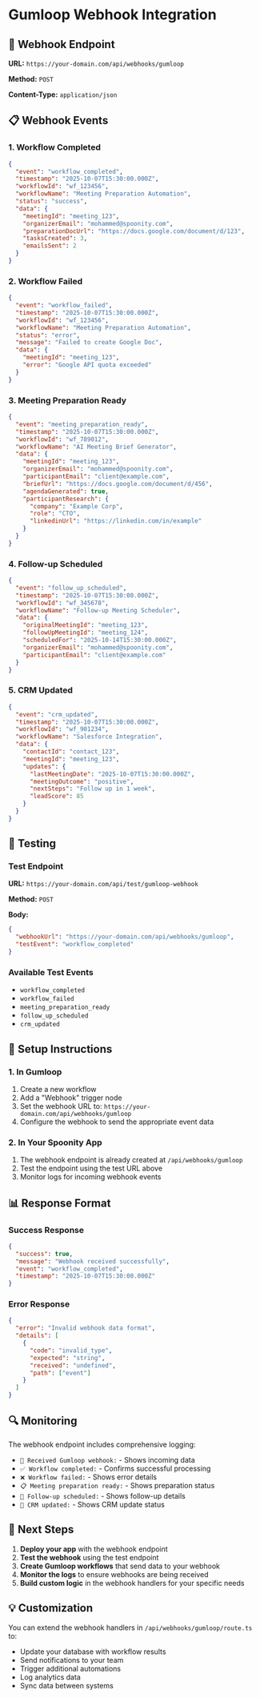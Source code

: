 # Gumloop Webhook Integration

## 🔗 Webhook Endpoint

**URL:** `https://your-domain.com/api/webhooks/gumloop`

**Method:** `POST`

**Content-Type:** `application/json`

## 📋 Webhook Events

### 1. Workflow Completed
```json
{
  "event": "workflow_completed",
  "timestamp": "2025-10-07T15:30:00.000Z",
  "workflowId": "wf_123456",
  "workflowName": "Meeting Preparation Automation",
  "status": "success",
  "data": {
    "meetingId": "meeting_123",
    "organizerEmail": "mohammed@spoonity.com",
    "preparationDocUrl": "https://docs.google.com/document/d/123",
    "tasksCreated": 3,
    "emailsSent": 2
  }
}
```

### 2. Workflow Failed
```json
{
  "event": "workflow_failed",
  "timestamp": "2025-10-07T15:30:00.000Z",
  "workflowId": "wf_123456",
  "workflowName": "Meeting Preparation Automation",
  "status": "error",
  "message": "Failed to create Google Doc",
  "data": {
    "meetingId": "meeting_123",
    "error": "Google API quota exceeded"
  }
}
```

### 3. Meeting Preparation Ready
```json
{
  "event": "meeting_preparation_ready",
  "timestamp": "2025-10-07T15:30:00.000Z",
  "workflowId": "wf_789012",
  "workflowName": "AI Meeting Brief Generator",
  "data": {
    "meetingId": "meeting_123",
    "organizerEmail": "mohammed@spoonity.com",
    "participantEmail": "client@example.com",
    "briefUrl": "https://docs.google.com/document/d/456",
    "agendaGenerated": true,
    "participantResearch": {
      "company": "Example Corp",
      "role": "CTO",
      "linkedinUrl": "https://linkedin.com/in/example"
    }
  }
}
```

### 4. Follow-up Scheduled
```json
{
  "event": "follow_up_scheduled",
  "timestamp": "2025-10-07T15:30:00.000Z",
  "workflowId": "wf_345678",
  "workflowName": "Follow-up Meeting Scheduler",
  "data": {
    "originalMeetingId": "meeting_123",
    "followUpMeetingId": "meeting_124",
    "scheduledFor": "2025-10-14T15:30:00.000Z",
    "organizerEmail": "mohammed@spoonity.com",
    "participantEmail": "client@example.com"
  }
}
```

### 5. CRM Updated
```json
{
  "event": "crm_updated",
  "timestamp": "2025-10-07T15:30:00.000Z",
  "workflowId": "wf_901234",
  "workflowName": "Salesforce Integration",
  "data": {
    "contactId": "contact_123",
    "meetingId": "meeting_123",
    "updates": {
      "lastMeetingDate": "2025-10-07T15:30:00.000Z",
      "meetingOutcome": "positive",
      "nextSteps": "Follow up in 1 week",
      "leadScore": 85
    }
  }
}
```

## 🧪 Testing

### Test Endpoint
**URL:** `https://your-domain.com/api/test/gumloop-webhook`

**Method:** `POST`

**Body:**
```json
{
  "webhookUrl": "https://your-domain.com/api/webhooks/gumloop",
  "testEvent": "workflow_completed"
}
```

### Available Test Events
- `workflow_completed`
- `workflow_failed`
- `meeting_preparation_ready`
- `follow_up_scheduled`
- `crm_updated`

## 🔧 Setup Instructions

### 1. In Gumloop
1. Create a new workflow
2. Add a "Webhook" trigger node
3. Set the webhook URL to: `https://your-domain.com/api/webhooks/gumloop`
4. Configure the webhook to send the appropriate event data

### 2. In Your Spoonity App
1. The webhook endpoint is already created at `/api/webhooks/gumloop`
2. Test the endpoint using the test URL above
3. Monitor logs for incoming webhook events

## 📊 Response Format

### Success Response
```json
{
  "success": true,
  "message": "Webhook received successfully",
  "event": "workflow_completed",
  "timestamp": "2025-10-07T15:30:00.000Z"
}
```

### Error Response
```json
{
  "error": "Invalid webhook data format",
  "details": [
    {
      "code": "invalid_type",
      "expected": "string",
      "received": "undefined",
      "path": ["event"]
    }
  ]
}
```

## 🔍 Monitoring

The webhook endpoint includes comprehensive logging:
- `🔗 Received Gumloop webhook:` - Shows incoming data
- `✅ Workflow completed:` - Confirms successful processing
- `❌ Workflow failed:` - Shows error details
- `📋 Meeting preparation ready:` - Shows preparation status
- `📅 Follow-up scheduled:` - Shows follow-up details
- `💼 CRM updated:` - Shows CRM update status

## 🚀 Next Steps

1. **Deploy your app** with the webhook endpoint
2. **Test the webhook** using the test endpoint
3. **Create Gumloop workflows** that send data to your webhook
4. **Monitor the logs** to ensure webhooks are being received
5. **Build custom logic** in the webhook handlers for your specific needs

## 💡 Customization

You can extend the webhook handlers in `/api/webhooks/gumloop/route.ts` to:
- Update your database with workflow results
- Send notifications to your team
- Trigger additional automations
- Log analytics data
- Sync data between systems
